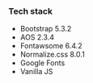 ### Tech stack
- Bootstrap 5.3.2
- AOS 2.3.4
- Fontawsome 6.4.2
- Normalize.css 8.0.1
- Google Fonts
- Vanilla JS
